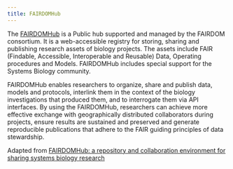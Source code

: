 ```yaml
---
title: FAIRDOMHub
---
```


The [FAIRDOMHub](https://fairdomhub.org/) is a Public hub supported and managed by the FAIRDOM consortium. It is a web-accessible registry for storing, sharing and publishing research assets of biology projects.
The assets include FAIR (Findable, Accessible, Interoperable and Reusable) Data, Operating procedures and Models. FAIRDOMHub includes special support for the Systems Biology community.


FAIRDOMHub enables researchers to organize, share and publish data, models and protocols, interlink them in the context of the biology investigations that produced them, and to interrogate them via API interfaces.
By using the FAIRDOMHub, researchers can achieve more effective exchange with geographically distributed collaborators during projects,
ensure results are sustained and preserved and generate reproducible publications that adhere to the FAIR guiding principles of data stewardship.

Adapted from [FAIRDOMHub: a repository and collaboration environment for sharing systems biology research](https://academic.oup.com/nar/article/45/D1/D404/2572060)
